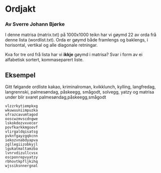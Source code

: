 # Ordjakt

### Av Sverre Johann Bjørke

I denne matrisa (matrix.txt) på 1000x1000 teikn har vi gøymd 22 av orda frå denne lista (wordlist.txt). Orda er gøymd både framlengs og baklengs, i horisontal, vertikal og alle diagonale retningar.

Kva for tre ord frå lista har vi **ikkje** gøymd i matrisa? Svar i form av ei alfabetisk sortert, kommaseparert liste.

## Eksempel

Gitt følgande ordliste kakao, kriminalroman, kvikklunch, kylling, langfredag, langrennski, palmesøndag, påskeegg, smågodt, solvegg, yatzy og matrisa under blir svaret palmesøndag,påskeegg,smågodt

```
vlzzrkytiempkxg 
wkuwuuniimpuzka 
ufrazcavumtagod 
ooscwzmvscdngwe 
lskokdozvxvecer 
povfkarkkmgoovf 
vlirgaldqisatsg 
pvknfgayzgqkcnn 
iekozvnabdyapva 
zgllegiizobkyjl 
lgukatmaltamzba 
lvnrvdizullcvsx 
oscponrepvyatzy 
rbhovtkpfljkihq 
wjssiksnnergnal
```
